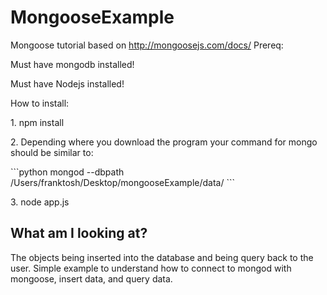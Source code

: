 # MongooseExample
Mongoose tutorial based on http://mongoosejs.com/docs/ 
Prereq:
<p>Must have mongodb installed!</p>
<p>Must have Nodejs installed!</p>

How to install:
<p>1. npm install</p>
<p>2. Depending where you download the program your command for mongo should be similar to:</p>
```python
mongod --dbpath /Users/franktosh/Desktop/mongooseExample/data/
```
<p>3. node app.js</p>

## What am I looking at? ##
<p>
The objects being inserted into the database and being 
query back to the user. Simple example to understand how to 
connect to mongod with mongoose, insert data, and query data.</p> 

